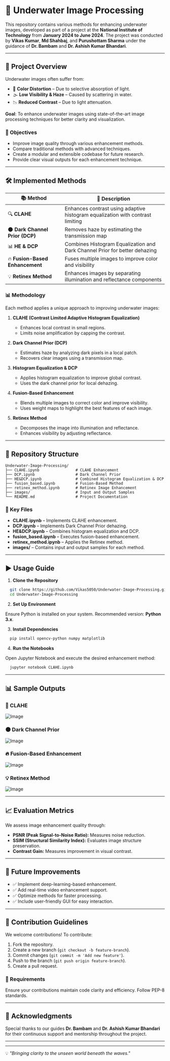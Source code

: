 # 🌊 Underwater Image Processing

This repository contains various methods for enhancing underwater images, developed as part of a project at the **National Institute of Technology** from **January 2024 to June 2024**. The project was conducted by **Vikas Kumar**, **Md Shahbaj**, and **Purushottam Sharma** under the guidance of **Dr. Bambam** and **Dr. Ashish Kumar Bhandari**.

---

## 📌 Project Overview

Underwater images often suffer from:

- 🎨 **Color Distortion** – Due to selective absorption of light.
- 🌫️ **Low Visibility & Haze** – Caused by scattering in water.
- 📉 **Reduced Contrast** – Due to light attenuation.

**Goal**: To enhance underwater images using state-of-the-art image processing techniques for better clarity and visualization.

### 🎯 Objectives

- Improve image quality through various enhancement methods.
- Compare traditional methods with advanced techniques.
- Create a modular and extensible codebase for future research.
- Provide clear visual outputs for each enhancement technique.

---

## 🛠️ Implemented Methods

| 📚 Method                           | 📝 Description                                                                 |
|------------------------------------|------------------------------------------------------------------------------|
| 🔍 **CLAHE**                       | Enhances contrast using adaptive histogram equalization with contrast limiting|
| 🌑 **Dark Channel Prior (DCP)**    | Removes haze by estimating the transmission map                               |
| 📊 **HE & DCP**                    | Combines Histogram Equalization and Dark Channel Prior for better dehazing    |
| 🔥 **Fusion-Based Enhancement**     | Fuses multiple images to improve color and visibility                         |
| 💡 **Retinex Method**               | Enhances images by separating illumination and reflectance components         |

### 📊 Methodology

Each method applies a unique approach to improving underwater images:

1. **CLAHE (Contrast Limited Adaptive Histogram Equalization)**
   - Enhances local contrast in small regions.
   - Limits noise amplification by capping the contrast.

2. **Dark Channel Prior (DCP)**
   - Estimates haze by analyzing dark pixels in a local patch.
   - Recovers clear images using a transmission map.

3. **Histogram Equalization & DCP**
   - Applies histogram equalization to improve global contrast.
   - Uses the dark channel prior for local dehazing.

4. **Fusion-Based Enhancement**
   - Blends multiple images to correct color and improve visibility.
   - Uses weight maps to highlight the best features of each image.

5. **Retinex Method**
   - Decomposes the image into illumination and reflectance.
   - Enhances visibility by adjusting reflectance.

---

## 📁 Repository Structure

```
Underwater-Image-Processing/
├── CLAHE.ipynb                # CLAHE Enhancement
├── DCP.ipynb                  # Dark Channel Prior
├── HE&DCP.ipynb               # Combined Histogram Equalization & DCP
├── fusion_based.ipynb         # Fusion-Based Method
├── retinex_method.ipynb       # Retinex Image Enhancement
├── images/                    # Input and Output Samples
└── README.md                  # Project Documentation
```

### 📂 Key Files

- **CLAHE.ipynb** – Implements CLAHE enhancement.
- **DCP.ipynb** – Implements Dark Channel Prior dehazing.
- **HE&DCP.ipynb** – Combines histogram equalization and DCP.
- **fusion_based.ipynb** – Executes fusion-based enhancement.
- **retinex_method.ipynb** – Applies the Retinex method.
- **images/** – Contains input and output samples for each method.

---

## ▶️ Usage Guide

1. **Clone the Repository**

```bash
  git clone https://github.com/Vikas5050/Underwater-Image-Processing.git
  cd Underwater-Image-Processing
```

2. **Set Up Environment**

Ensure Python is installed on your system. Recommended version: **Python 3.x**.

3. **Install Dependencies**

```bash
  pip install opencv-python numpy matplotlib
```

4. **Run the Notebooks**

Open Jupyter Notebook and execute the desired enhancement method:

```bash
  jupyter notebook CLAHE.ipynb
```

---

## 📊 Sample Outputs

### 🎨 CLAHE

![Image](https://github.com/user-attachments/assets/e48a1112-4579-4c59-9b40-9ca0d7f0d99e)

### 🌑 Dark Channel Prior

![Image](https://github.com/user-attachments/assets/0629a0b0-789b-4470-be3c-708e7a310f49)

### 🔥 Fusion-Based Enhancement

![Image](https://github.com/user-attachments/assets/9d6a145b-f0d3-49ba-80f8-5f77e6309137)

### 💡 Retinex Method

![Image](https://github.com/user-attachments/assets/efcc20c1-22bf-49a4-ba04-42a9964bf16c)

---

## 📈 Evaluation Metrics

We assess image enhancement quality through:

- **PSNR (Peak Signal-to-Noise Ratio):** Measures noise reduction.
- **SSIM (Structural Similarity Index):** Evaluates image structure preservation.
- **Contrast Gain:** Measures improvement in visual contrast.

---

## 📌 Future Improvements

- ✅ Implement deep-learning-based enhancement.
- ✅ Add real-time video enhancement support.
- ✅ Optimize methods for faster processing.
- ✅ Include user-friendly GUI for easy interaction.

---

## 🤝 Contribution Guidelines

We welcome contributions! To contribute:

1. Fork the repository.
2. Create a new branch (`git checkout -b feature-branch`).
3. Commit changes (`git commit -m 'Add new feature'`).
4. Push to the branch (`git push origin feature-branch`).
5. Create a pull request.

### 🧰 Requirements

Ensure your contributions maintain code clarity and efficiency. Follow PEP-8 standards.

---

## 🙌 Acknowledgments

Special thanks to our guides **Dr. Bambam** and **Dr. Ashish Kumar Bhandari** for their continuous support and mentorship throughout the project.

---

---

💡 *"Bringing clarity to the unseen world beneath the waves."*

